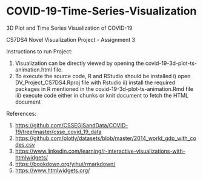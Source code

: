 # COVID-19-Time-Series-Visualization

 3D Plot and Time Series Visualization of COVID-19
 
CS7DS4 Novel Visualization Project - Assignment 3

Instructions to run Project:
1. Visualization can be directly viewed by opening the covid-19-3d-plot-ts-animation.html file.
2. To execute the source code, R and RStudio should be installed
	i) open DV_Project_CS7DS4.Rproj file with Rstudio
	ii) install the required packages in R mentioned in the covid-19-3d-plot-ts-animation.Rmd file 
	iii) execute code either in chunks or knit document to fetch the HTML document

References:
1. https://github.com/CSSEGISandData/COVID-19/tree/master/csse_covid_19_data
2. https://github.com/plotly/datasets/blob/master/2014_world_gdp_with_codes.csv
3. https://www.linkedin.com/learning/r-interactive-visualizations-with-htmlwidgets/
4. https://bookdown.org/yihui/rmarkdown/
5. https://www.htmlwidgets.org/
